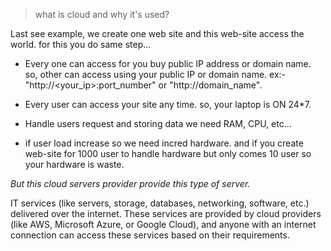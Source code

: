 > what is cloud and why it's used?

Last see example, we create one web site and this web-site access the world. for this you do same step...

- Every one can access for you buy public IP address or domain name. so, other can access using your public IP or domain name. ex:- "http://<your_ip>:port_number" or "http://domain_name".

- Every user can access your site any time. so, your laptop is ON 24*7.

- Handle users request and storing data we need RAM, CPU, etc...

- if user load increase so we need incred hardware. and if you create web-site for 1000 user to handle hardware but only comes 10 user so your hardware is waste.

*But this cloud servers provider provide this type of server.*

IT services (like servers, storage, databases, networking, software, etc.) delivered over the internet. These services are provided by cloud providers (like AWS, Microsoft Azure, or Google Cloud), and anyone with an internet connection can access these services based on their requirements.